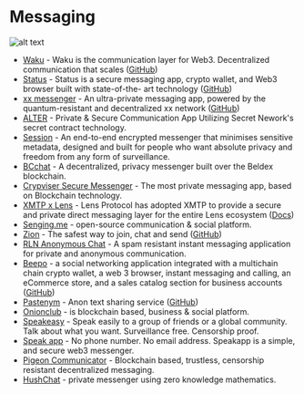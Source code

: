 # Messaging

![alt text](https://github.com/Msiusko/web3privacy/blob/main/static-assets/Messaging.png?raw=true)

- [Waku](https://waku.org) - Waku is the communication layer for Web3. Decentralized communication that
  scales ([GitHub](https://github.com/waku-org))
- [Status](https://status.im) - Status is a secure messaging app, crypto wallet, and Web3 browser built with
  state-of-the- art technology ([GitHub](https://github.com/status-im/))
- [xx messenger](https://elixxir.io) - An ultra-private messaging app, powered by the quantum-resistant and
  decentralized xx network ([GitHub](https://git.xx.network/elixxir/client-android))
- [ALTER](https://altermail.co) - Private & Secure Communication App Utilizing Secret Nework's secret contract
  technology.
- [Session](https://getsession.org) - An end-to-end encrypted messenger that minimises sensitive metadata, designed and
  built for people who want absolute privacy and freedom from any form of surveillance.
- [BCchat](https://bchat.beldex.io) - A decentralized, privacy messenger built over the Beldex blockchain.
- [Crypviser Secure Messenger](https://crypviser.network/) - The most private messaging app, based on Blockchain
  technology.
- [XMTP x Lens](https://blog.xmtp.com/lens-dms-with-xmtp/) - Lens Protocol has adopted XMTP to provide a secure and
  private direct messaging layer for the entire Lens
  ecosystem ([Docs](https://xmtp.org/docs/client-sdk/javascript/tutorials/build-key-xmtp-chat-features-in-a-lens-app))
- [Senging.me](https://sending.me) - open-source communication & social platform.
- [Zion](https://www.zion.fyi) - The safest way to join, chat and send ([GitHub](https://github.com/getzion/))
- [RLN Anonymous Chat](https://github.com/njofce/zk-chat) - A spam resistant instant messaging application for private
  and anonymous communication.
- [Beepo](https://beepoapp.net/#features) - a social networking application integrated with a multichain chain crypto
  wallet, a web 3 browser, instant messaging and calling, an eCommerce store, and a sales catalog section for business
  accounts ([GitHub](https://github.com/beepo-app))
- [Pastenym](https://pastenym.ch/#/) - Anon text sharing service ([GitHub](https://github.com/notrustverify/pastenym/))
- [Onionclub](https://onionclub.io) - is blockchain based, business & social platform.
- [Speakeasy](https://alpha.speakeasy.tech) - Speak easily to a group of friends or a global community. Talk about what
  you want.
  Surveillance free. Censorship proof.
- [Speak app](https://speakapp.me) - No phone number. No email address. Speakapp is a simple, and secure web3 messenger.
- [Pigeon Communicator](https://pigeoncoin.org) - Blockchain based, trustless, censorship resistant decentralized
  messaging.
- [HushChat](https://git.hush.is/hush/hushchat) - private messenger using zero knowledge mathematics.
